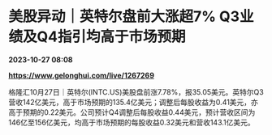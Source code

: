 # 美股异动｜英特尔盘前大涨超7% Q3业绩及Q4指引均高于市场预期

**2023-10-27 08:08**

**https://www.gelonghui.com/live/1267269**

格隆汇10月27日｜英特尔(INTC.US)美股盘前涨7.78%，报35.05美元。英特尔Q3营收142亿美元，高于市场预期的135.4亿美元；调整后每股收益为0.41美元，亦高于预期的0.22美元。公司预计Q4调整后每股收益0.44美元，预计营收区间为146亿至156亿美元，均高于市场预期的每股收益0.32美元和营收143.1亿美元。